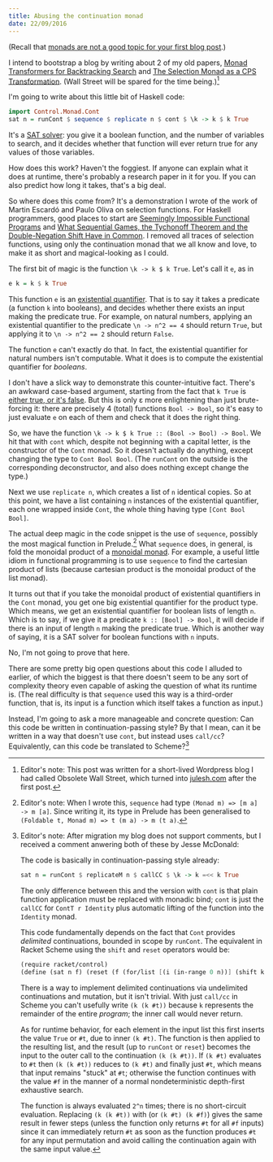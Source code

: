 ```yaml
---
title: Abusing the continuation monad
date: 22/09/2016
---
```


(Recall that [monads are not a good topic for your first blog post](https://wiki.haskell.org/What_a_Monad_is_not).)

I intend to bootstrap a blog by writing about 2 of my old papers, [Monad Transformers for Backtracking Search](https://cgi.cse.unsw.edu.au/~eptcs/paper.cgi?MSFP2014.3) and [The Selection Monad as a CPS Transformation](https://arxiv.org/abs/1503.06061). (Wall Street will be spared for the time being.)[^1]

[^1]: Editor's note: This post was written for a short-lived Wordpress blog I had called Obsolete Wall Street, which turned into [julesh.com](https://julesh.com) after the first post.

I'm going to write about this little bit of Haskell code:

```haskell
import Control.Monad.Cont
sat n = runCont $ sequence $ replicate n $ cont $ \k -> k $ k True
```

It's a [SAT solver](https://en.wikipedia.org/wiki/Boolean_satisfiability_problem): you give it a boolean function, and the number of variables to search, and it decides whether that function will ever return true for any values of those variables.

How does this work? Haven't the foggiest. If anyone can explain what it does at runtime, there's probably a research paper in it for you. If you can also predict how long it takes, that's a big deal.

So where does this come from? It's a demonstration I wrote of the work of Martin Escardó and Paulo Oliva on selection functions. For Haskell programmers, good places to start are [Seemingly Impossible Functional Programs](https://math.andrej.com/2007/09/28/seemingly-impossible-functional-programs/) and [What Sequential Games, the Tychonoff Theorem and the Double-Negation Shift Have in Common](https://martinescardo.github.io/papers/msfp2010/). I removed all traces of selection functions, using only the continuation monad that we all know and love, to make it as short and magical-looking as I could.

The first bit of magic is the function `\k -> k $ k True`. Let's call it `e`, as in

```haskell
e k = k $ k True
```

This function `e` is an [existential quantifier](https://en.wikipedia.org/wiki/Existential_quantification). That is to say it takes a predicate (a function `k` into booleans), and decides whether there exists an input making the predicate true. For example, on natural numbers, applying an existential quantifier to the predicate `\n -> n^2 == 4` should return `True`, but applying it to `\n -> n^2 == 2` should return `False`.

The function `e` can't exactly do that. In fact, the existential quantifier for natural numbers isn't computable. What it does is to compute the existential quantifier for *booleans*.

I don't have a slick way to demonstrate this counter-intuitive fact. There's an awkward case-based argument, starting from the fact that `k True` is [either true, or it's false](https://en.wikipedia.org/wiki/Law_of_excluded_middle). But this is only ε more enlightening than just brute-forcing it: there are precisely 4 (total) functions `Bool -> Bool`, so it's easy to just evaluate `e` on each of them and check that it does the right thing.

So, we have the function `\k -> k $ k True :: (Bool -> Bool) -> Bool`. We hit that with `cont` which, despite not beginning with a capital letter, is the constructor of the `Cont` monad. So it doesn't actually do anything, except changing the type to `Cont Bool Bool`. (The `runCont` on the outside is the corresponding deconstructor, and also does nothing except change the type.)

Next we use `replicate n`, which creates a list of `n` identical copies. So at this point, we have a list containing `n` instances of the existential quantifier, each one wrapped inside `Cont`, the whole thing having type `[Cont Bool Bool]`.

The actual deep magic in the code snippet is the use of `sequence`, possibly the most magical function in Prelude.[^2] What `sequence` does, in general, is fold the monoidal product of a [monoidal monad](https://en.wikipedia.org/wiki/Monoidal_monad). For example, a useful little idiom in functional programming is to use `sequence` to find the cartesian product of lists (because cartesian product is the monoidal product of the list monad).

[^2]: Editor's note: When I wrote this, `sequence` had type `(Monad m) => [m a] -> m [a]`. Since writing it, its type in Prelude has been generalised to `(Foldable t, Monad m) => t (m a) -> m (t a)`.

It turns out that if you take the monoidal product of existential quantifiers in the `Cont` monad, you get one big existential quantifier for the product type. Which means, we get an existential quantifier for boolean lists of length `n`. Which is to say, if we give it a predicate `k :: [Bool] -> Bool`, it will decide if there is an input of length `n` making the predicate true. Which is another way of saying, it is a SAT solver for boolean functions with `n` inputs.

No, I'm not going to prove that here.

There are some pretty big open questions about this code I alluded to earlier, of which the biggest is that there doesn't seem to be any sort of complexity theory even capable of asking the question of what its runtime is. (The real difficulty is that `sequence` used this way is a third-order function, that is, its input is a function which itself takes a function as input.)

Instead, I'm going to ask a more manageable and concrete question: Can this code be written in continuation-passing style? By that I mean, can it be written in a way that doesn't use `cont`, but instead uses `call/cc`? Equivalently, can this code be translated to Scheme?[^3]

[^3]: Editor's note: After migration my blog does not support comments, but I received a comment anwering both of these by Jesse McDonald:

    The code is basically in continuation-passing style already:
    
    ```haskell
    sat n = runCont $ replicateM n $ callCC $ \k -> k =<< k True
    ```
    
    The only difference between this and the version with `cont` is that plain function application must be replaced with monadic bind; `cont` is just the `callCC` for `ContT r Identity` plus automatic lifting of the function into the `Identity` monad.
    
    This code fundamentally depends on the fact that `Cont` provides *delimited* continuations, bounded in scope by `runCont`. The equivalent in Racket Scheme using the `shift` and `reset` operators would be:
    
    ```scheme
    (require racket/control)
    (define (sat n f) (reset (f (for/list [(i (in-range 0 n))] (shift k (k (k #t)))))))
    ```
    
    There is a way to implement delimited continuations via undelimited continuations and mutation, but it isn't trivial. With just `call/cc` in Scheme you can't usefully write `(k (k #t))` because `k` represents the remainder of the entire *program*; the inner call would never return.
    
    As for runtime behavior, for each element in the input list this first inserts the value `True` or `#t`, due to inner `(k #t)`. The function is then applied to the resulting list, and the result (up to `runCont` or `reset`) becomes the input to the outer call to the continuation `(k (k #t))`. If `(k #t)` evaluates to `#t` then `(k (k #t))` reduces to `(k #t)` and finally just `#t`, which means that input remains "stuck" at `#t`; otherwise the function continues with the value `#f` in the manner of a normal nondeterministic depth-first exhaustive search.
    
    The function is always evaluated `2^n` times; there is no short-circuit evaluation. Replacing `(k (k #t))` with (or `(k #t) (k #f)`) gives the same result in fewer steps (unless the function only returns `#t` for all `#f` inputs) since it can immediately return `#t` as soon as the function produces `#t` for any input permutation and avoid calling the continuation again with the same input value.
    